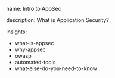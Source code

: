 name: Intro to AppSec

description: What is Application Security?

insights:
  - what-is-appsec
  - why-appsec
  - owasp
  - automated-tools
  - what-else-do-you-need-to-know
